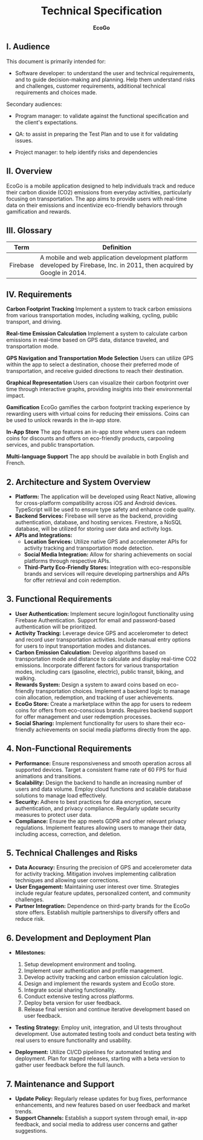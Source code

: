 <!-- PROJECT LOGO -->
<br />
<div align="center">
  <h1 align="center">Technical Specification</h1>
  <p align="center">
    <strong>EcoGo</strong>
    <br />
  </p>
</div>


## I. Audience 

This document is primarily intended for:

- Software developer: to understand the user and technical requirements, and to guide decision-making and planning. Help them understand risks and challenges, customer requirements, additional technical requirements and choices made.

Secondary audiences:

- Program manager: to validate against the functional specification and the client's expectations.

- QA: to assist in preparing the Test Plan and to use it for validating issues.

- Project manager: to help identify risks and dependencies

## II. Overview

EcoGo is a mobile application designed to help individuals track and reduce their carbon dioxide (CO2) emissions from everyday activities, particularly focusing on transportation. The app aims to provide users with real-time data on their emissions and incentivize eco-friendly behaviors through gamification and rewards.


## III. Glossary

| Term              | Definition                                                                 |
|-------------------|----------------------------------------------------------------------------|
| Firebase          | A mobile and web application development platform developed by Firebase, Inc. in 2011, then acquired by Google in 2014. |


## IV. Requirements 

**Carbon Footprint Tracking**
Implement a system to track carbon emissions from various transportation modes, including walking, cycling, public transport, and driving.

**Real-time Emission Calculation**
Implement a system to calculate carbon emissions in real-time based on GPS data, distance traveled, and transportation mode.

**GPS Navigation and Transportation Mode Selection**
Users can utilize GPS within the app to select a destination, choose their preferred mode of transportation, and receive guided directions to reach their destination.

**Graphical Representation**
Users can visualize their carbon footprint over time through interactive graphs, providing insights into their environmental impact.

**Gamification**
EcoGo gamifies the carbon footprint tracking experience by rewarding users with virtual coins for reducing their emissions. Coins can be used to unlock rewards in the in-app store.

**In-App Store**
The app features an in-app store where users can redeem coins for discounts and offers on eco-friendly products, carpooling services, and public transportation.

**Multi-language Support**
The app should be available in both English and French.

## 2. **Architecture and System Overview**

- **Platform:** The application will be developed using React Native, allowing for cross-platform compatibility across iOS and Android devices. TypeScript will be used to ensure type safety and enhance code quality.
- **Backend Services:** Firebase will serve as the backend, providing authentication, database, and hosting services. Firestore, a NoSQL database, will be utilized for storing user data and activity logs.
- **APIs and Integrations:**
  - **Location Services:** Utilize native GPS and accelerometer APIs for activity tracking and transportation mode detection.
  - **Social Media Integration:** Allow for sharing achievements on social platforms through respective APIs.
  - **Third-Party Eco-Friendly Stores:** Integration with eco-responsible brands and services will require developing partnerships and APIs for offer retrieval and coin redemption.

## 3. **Functional Requirements**

- **User Authentication:** Implement secure login/logout functionality using Firebase Authentication. Support for email and password-based authentication will be prioritized.
- **Activity Tracking:** Leverage device GPS and accelerometer to detect and record user transportation activities. Include manual entry options for users to input transportation modes and distances.
- **Carbon Emission Calculation:** Develop algorithms based on transportation mode and distance to calculate and display real-time CO2 emissions. Incorporate different factors for various transportation modes, including cars (gasoline, electric), public transit, biking, and walking.
- **Rewards System:** Design a system to award coins based on eco-friendly transportation choices. Implement a backend logic to manage coin allocation, redemption, and tracking of user achievements.
- **EcoGo Store:** Create a marketplace within the app for users to redeem coins for offers from eco-conscious brands. Requires backend support for offer management and user redemption processes.
- **Social Sharing:** Implement functionality for users to share their eco-friendly achievements on social media platforms directly from the app.

## 4. **Non-Functional Requirements**

- **Performance:** Ensure responsiveness and smooth operation across all supported devices. Target a consistent frame rate of 60 FPS for fluid animations and transitions.
- **Scalability:** Design the backend to handle an increasing number of users and data volume. Employ cloud functions and scalable database solutions to manage load effectively.
- **Security:** Adhere to best practices for data encryption, secure authentication, and privacy compliance. Regularly update security measures to protect user data.
- **Compliance:** Ensure the app meets GDPR and other relevant privacy regulations. Implement features allowing users to manage their data, including access, correction, and deletion.

## 5. **Technical Challenges and Risks**

- **Data Accuracy:** Ensuring the precision of GPS and accelerometer data for activity tracking. Mitigation involves implementing calibration techniques and allowing user corrections.
- **User Engagement:** Maintaining user interest over time. Strategies include regular feature updates, personalized content, and community challenges.
- **Partner Integration:** Dependence on third-party brands for the EcoGo store offers. Establish multiple partnerships to diversify offers and reduce risk.

## 6. **Development and Deployment Plan**

- **Milestones:**
  1. Setup development environment and tooling.
  2. Implement user authentication and profile management.
  3. Develop activity tracking and carbon emission calculation logic.
  4. Design and implement the rewards system and EcoGo store.
  5. Integrate social sharing functionality.
  6. Conduct extensive testing across platforms.
  7. Deploy beta version for user feedback.
  8. Release final version and continue iterative development based on user feedback.

- **Testing Strategy:** Employ unit, integration, and UI tests throughout development. Use automated testing tools and conduct beta testing with real users to ensure functionality and usability.

- **Deployment:** Utilize CI/CD pipelines for automated testing and deployment. Plan for staged releases, starting with a beta version to gather user feedback before the full launch.

## 7. **Maintenance and Support**

- **Update Policy:** Regularly release updates for bug fixes, performance enhancements, and new features based on user feedback and market trends.
- **Support Channels:** Establish a support system through email, in-app feedback, and social media to address user concerns and gather suggestions.

